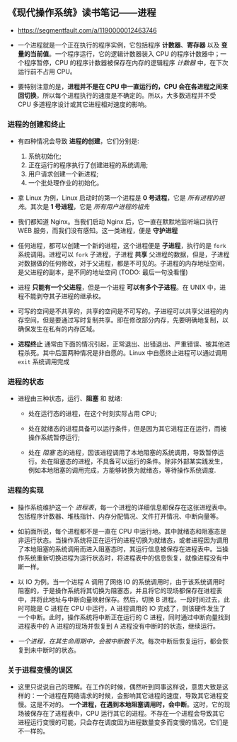 ## 《现代操作系统》读书笔记——进程
* https://segmentfault.com/a/1190000012463746

* 一个进程就是一个正在执行的程序实例，它包括程序 __计数器__、__寄存器__ 以及 __变量的当前值__。一个程序运行，它的逻辑计数器装入 CPU 的程序计数器中；一个程序暂停，CPU 的程序计数器被保存在内存的逻辑程序 _计数器_ 中，在下次运行前不占用 CPU。

* 要特别注意的是，__进程并不是在 CPU 中一直运行的，CPU 会在各进程之间来回切换__，所以每个进程执行的速度是不确定的。所以，大多数进程并不受 CPU 多道程序设计或其它进程相对速度的影响。


### 进程的创建和终止
* 有四种情况会导致 __进程的创建__，它们分别是:
    1. 系统初始化;
    2. 正在运行的程序执行了创建进程的系统调用;
    3. 用户请求创建一个新进程;
    4. 一个批处理作业的初始化。

* 拿 Linux 为例，Linux 启动时的第一个进程是 __0 号进程__，它是 _所有进程的祖先_。其次是 __1 号进程__，它是 _所有用户进程的祖先_

* 我们都知道 Nginx。当我们启动 Nginx 后，它一直在默默地监听端口执行 WEB 服务，而我们没有感知。这一类进程，便是 __守护进程__

* 任何进程，都可以创建一个新的进程，这个进程便是 __子进程__，执行的是 `fork` 系统调用。进程可以 `fork` 子进程，子进程 __共享__ 父进程的数据，但是，子进程对数据做的任何修改，对于父进程，都是不可见的。子进程的内存地址空间，是父进程的副本，是不同的地址空间 (TODO: 最后一句没看懂)

* 进程 __只能有一个父进程__，但是一个进程 __可以有多个子进程__。在 UNIX 中，进程不能剥夺其子进程的继承权。

* 可写的空间是不共享的，共享的空间是不可写的。子进程可以共享父进程的内存空间，但是要通过写时复制共享。即在修改部分内存，先要明确地复制，以确保发生在私有的内存区域。

* __进程终止__ 通常由下面的情况引起，正常退出、出错退出、严重错误、被其他进程杀死。其中后面两种情况是非自愿的。Linux 中自愿终止进程可以通过调用 `exit` 系统调用完成


### 进程的状态
* 进程由三种状态，运行、__阻塞__ 和 就绪:
    * 处在运行态的进程，在这个时刻实际占用 CPU;

    * 处在就绪态的进程具备可以运行条件，但是因为其它进程正在运行，而被操作系统暂停运行;

    * 处在 _阻塞_ 态的进程，因该进程调用了本地阻塞的系统调用，导致暂停运行。处在阻塞态的进程，不具备可以运行的条件。除非外部某实践发生，例如本地阻塞的调用完成，方能够转换为就绪态，等待操作系统调度.


### 进程的实现
* 操作系统维护这一个 _进程表_，每一个进程的详细信息都保存在这张进程表中。包括程序计数器、堆栈指针、内存分配情况、文件打开情况、中断向量等。

* 如前面所说，每个进程都不是一直在 CPU 中运行地。其中就绪态和阻塞态是非运行状态。当操作系统将正在运行的进程切换为就绪态，或者进程因为调用了本地阻塞的系统调用而进入阻塞态时，其运行信息被保存在进程表中。当操作系统重新切换进程为运行状态时，将进程表中的信息恢复，就像进程没有中断一样。

* 以 IO 为例。当一个进程 A 调用了网络 IO 的系统调用时，由于该系统调用时阻塞的，于是操作系统将其切换为阻塞态，并且将它的现场都保存在进程表中，并将此地址与中断向量映射保存。然后，切换 B 进程。一段时间过去，此时可能是 C 进程在 CPU 中运行，A 进程调用的 IO 完成了，则该硬件发生了一个中断。此时，操作系统将中断正在运行的 C 进程，同时通过中断向量找到进程表中的 A 进程的现场并恢复到 A 进程没有中断时的状态，继续运行。

* _一个进程，在其生命周期中，会被中断数千次_。每次中断后恢复运行，都会恢复到未中断时的状态。


### 关于进程变慢的误区
* 这里只说说自己的理解。在工作的时候，偶然听到同事这样说，意思大致是这样的：一个进程在网络请求的时候，会影响其它进程的速度，导致其它进程变慢。这是不对的。 __一个进程，在遇到本地阻塞调用时，会中断__。这时，它的现场被保存在了进程表中，CPU 运行其它的进程。不存在一个进程会导致其它进程运行变慢的可能，只会存在调度因为进程数量变多而变慢的情况，它们是不一样的。
